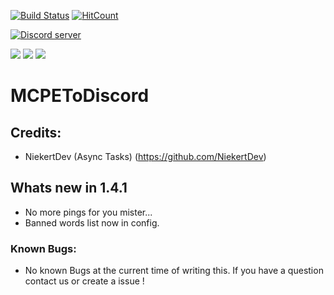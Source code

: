 [![Build Status](https://travis-ci.org/JaxkDev/MCPEToDiscord.svg?branch=master)](https://travis-ci.org/JaxkDev/MCPEToDiscord) [![HitCount](http://hits.dwyl.io/JaxkDev/MCPEToDiscord.svg)](http://hits.dwyl.io/JaxkDev/MCPEToDiscord)

<a href="https://tiny.cc/JaxksDC"><img src="https://discordapp.com/api/guilds/554059221847638040/embed.png" alt="Discord server"/></a>

[![](https://poggit.pmmp.io/shield.state/MCPEToDiscord)](https://poggit.pmmp.io/p/MCPEToDiscord)
[![](https://poggit.pmmp.io/shield.api/MCPEToDiscord)](https://poggit.pmmp.io/p/MCPEToDiscord)
[![](https://poggit.pmmp.io/shield.dl.total/MCPEToDiscord)](https://poggit.pmmp.io/p/MCPEToDiscord)
# MCPEToDiscord

## Credits:

- NiekertDev (Async Tasks) (https://github.com/NiekertDev)

## Whats new in 1.4.1

- No more pings for you mister...
- Banned words list now in config.

### Known Bugs:
- No known Bugs at the current time of writing this.
If you have a question contact us or create a issue !

